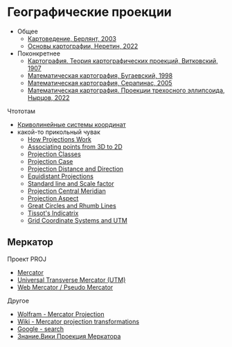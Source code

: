 # Географические проекции

- Общее
  - [Картоведение, Берлянт, 2003](https://drive.google.com/file/d/1H_Iyj4pm7dW5zqj7oEELd3GXGtwitVKc/view?usp=sharing)
  - [Основы картографии, Неретин, 2022](https://drive.google.com/file/d/1K5g_KgIkuG6lIGrm1CYKdk-NkGmzLRcL/view?usp=drive_link)
- Поконкретнее
  - [Картография. Теория картографических проекций, Витковский, 1907](https://drive.google.com/file/d/1P3i9XM2Pr-VaGibFs8tQk2xtEVO9Eb9C/view?usp=drive_link)
  - [Математическая картография, Бугаевский, 1998](https://drive.google.com/file/d/1FESLPYbH5PxFZ-trkG_MvMXJm0YsWgSb/view?usp=drive_link)
  - [Математическая картография, Серапинас, 2005](https://drive.google.com/file/d/14sO_ylNtoTNdMP15LZfxcQGyfFRPcFnf/view?usp=drive_link)
  - [Математическая картография. Проекции трехосного эллипсоида, Нырцов, 2022](https://drive.google.com/file/d/1k5AZJZLo1-xoOWQ_OZjF3DbzU_2UbhMP/view?usp=drive_link)

Чтототам

- [Криволинейные системы координат](https://www.youtube.com/playlist?list=PLdupor3lULXiudVlEAySZ496n-EACyn-S)
- какой-то прикольный чувак
  - [How Projections Work](https://www.youtube.com/watch?v=QKtnMaOwlpg)
  - [Associating points from 3D to 2D](https://www.youtube.com/watch?v=YsjXqA1mbPk)
  - [Projection Classes](https://www.youtube.com/watch?v=D609GTESKBo)
  - [Projection Case](https://www.youtube.com/watch?v=TE6jx0JTDOQ)
  - [Projection Distance and Direction](https://www.youtube.com/watch?v=xksoitmLzHY)
  - [Equidistant Projections](https://www.youtube.com/watch?v=fWaMeqm0jRc)
  - [Standard line and Scale factor](https://www.youtube.com/watch?v=ycT0SqXUwD8)
  - [Projection Central Meridian](https://www.youtube.com/watch?v=ackcpahvW8I)
  - [Projection Aspect](https://www.youtube.com/watch?v=FWf4K8ZtBRk)
  - [Great Circles and Rhumb Lines](https://www.youtube.com/watch?v=TSbFVN4QbRs)
  - [Tissot's Indicatrix](https://www.youtube.com/watch?v=wEOFA1u3mdY)
  - [Grid Coordinate Systems and UTM](https://www.youtube.com/watch?v=Q7hWZQTAkRo)

## Меркатор

Проект PROJ

- [Mercator](https://proj.org/en/stable/operations/projections/merc.html#mathematical-definition)
- [Universal Transverse Mercator (UTM)](https://proj.org/en/stable/operations/projections/utm.html)
- [Web Mercator / Pseudo Mercator](https://proj.org/en/stable/operations/projections/webmerc.html#mathematical-definition)

Другое

- [Wolfram - Mercator Projection](https://mathworld.wolfram.com/MercatorProjection.html)
- [Wiki - Mercator projection transformations](https://en.wikipedia.org/wiki/Mercator_projection#Mercator_projection_transformations)
- [Google - search](https://www.google.com/search?q=formula+of+mercator+projection)
- [Знание.Вики Проекция Меркатора](https://znanierussia.ru/articles/%D0%9F%D1%80%D0%BE%D0%B5%D0%BA%D1%86%D0%B8%D1%8F_%D0%9C%D0%B5%D1%80%D0%BA%D0%B0%D1%82%D0%BE%D1%80%D0%B0)
